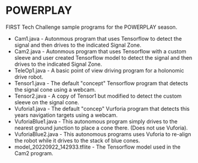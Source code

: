 # POWERPLAY
FIRST Tech Challenge sample programs for the POWERPLAY season.

- Cam1.java - Autonmous program that uses Tensorflow to detect the signal and then drives to the indicated Signal Zone.
- Cam2.java - Autonmous program that uses Tensorflow with a custom sleeve and user created Tensorflow model to detect the signal and then drives to the indicated Signal Zone.
- TeleOp1.java - A basic point of view driving program for a holonomic drive robot.
- Tensor1.java - The default "concept" Tensorflow program that detects the signal cone using a webcam.
- Tensor2.java - A copy of Tensor1 but modified to detect the custom sleeve on the signal cone.
- Vuforia1.java - The default "concep" Vurforia program that detects this years navigation targets using a webcam.
- VuforiaBlue1.java - This autonomous program simply drives to the nearest ground junction to place a cone there. (Does not use Vuforia).
- VuforiaBlue2.java - This autonomous programs uses Vuforia to re-align the robot while it drives to the stack of blue cones.
- model_20220922_142933.tflite - The Tensorflow model used in the Cam2 program.

